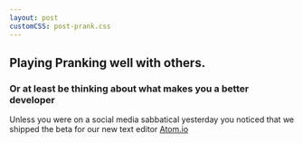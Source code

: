 ```yaml
---
layout: post
customCSS: post-prank.css
---
```


<div class="article-header">
	<span class="asset">
		<div class="art">
			<span class="screen"></span>
		</div>
	</span>
</div>

<article>
<h1><span class="strike">Playing</span> Pranking well with others.</h1>
<h3>Or at least be thinking about what makes you a better developer</h3>

<p>Unless you were on a social media sabbatical yesterday you noticed that we shipped the beta for our new text editor <a href="http://atom.io">Atom.io</a></p>

</article>
